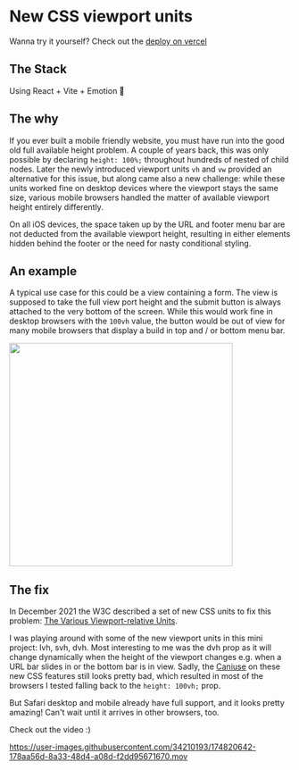 # New CSS viewport units

Wanna try it yourself? Check out the [deploy on vercel](https://viewport-units.vercel.app/)

## The Stack

Using React + Vite + Emotion 🖤

## The why

If you ever built a mobile friendly website, you must have run into the good old full available height problem. A couple of years back, this was only possible by declaring `height: 100%;` throughout hundreds of nested of child nodes. Later the newly introduced viewport units `vh` and `vw` provided an alternative for this issue, but along came also a new challenge: while these units worked fine on desktop devices where the viewport stays the same size, various mobile browsers handled the matter of available viewport height entirely differently.

On all iOS devices, the space taken up by the URL and footer menu bar are not deducted from the available viewport height, resulting in either elements hidden behind the footer or the need for nasty conditional styling.

## An example

A typical use case for this could be a view containing a form. The view is supposed to take the full view port height and the submit button is always attached to the very bottom of the screen. While this would work fine in desktop browsers with the `100vh` value, the button would be out of view for many mobile browsers that display a build in top and / or bottom menu bar.

<img width="400px" src="https://user-images.githubusercontent.com/34210193/175009367-f594eb82-d65d-41c8-946e-63c2fed43b62.svg" />

## The fix

In December 2021 the W3C described a set of new CSS units to fix this problem: [The Various Viewport-relative Units](https://www.w3.org/TR/css-values-4/#viewport-relative-units).

I was playing around with some of the new viewport units in this mini project: lvh, svh, dvh. Most interesting to me was the dvh prop as it will change dynamically when the height of the viewport changes e.g. when a URL bar slides in or the bottom bar is in view. Sadly, the [Caniuse](https://caniuse.com/viewport-unit-variants) on these new CSS features still looks pretty bad, which resulted in most of the browsers I tested falling back to the `height: 100vh;` prop.

But Safari desktop and mobile already have full support, and it looks pretty amazing! Can't wait until it arrives in other browsers, too.

Check out the video :)

https://user-images.githubusercontent.com/34210193/174820642-178aa56d-8a33-48d4-a08d-f2dd95671670.mov

